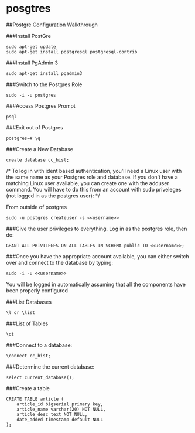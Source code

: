 # posgtres
##Postgre Configuration Walkthrough



###Install PostGre
```
sudo apt-get update
sudo apt-get install postgresql postgresql-contrib
``` 
###Install PgAdmin 3
```
sudo apt-get install pgadmin3
``` 

###Switch to the Postgres Role
```
sudo -i -u postgres
``` 
###Access Postgres Prompt
```
psql
``` 

###Exit out of Postgres
```
postgres=# \q
``` 

###Create a New Database
```
create database cc_hist;
``` 
/*
To log in with ident based authentication, you'll need a Linux user with the same name as your Postgres role and database. If you don't have a matching Linux user available, you can create one with the adduser command. You will have to do this from an account with sudo priveleges (not logged in as the postgres user):
*/

From outside of postgres
```
sudo -u postgres createuser -s <<username>>
``` 
###Give the user privileges to everything. Log in as the postgres role, then do:
```
GRANT ALL PRIVILEGES ON ALL TABLES IN SCHEMA public TO <<username>>;
``` 
###Once you have the appropriate account available, you can either switch over and connect to the database by typing:
```
sudo -i -u <<username>>
```
You will be logged in automatically assuming that all the components have been properly configured
 
###List Databases
```
\l or \list
``` 
###List of Tables
``` 
\dt
```
###Connect to a database:
```
\connect cc_hist;
``` 
###Determine the current database:
```
select current_database();
``` 
###Create a table
```
CREATE TABLE article (
    article_id bigserial primary key,
    article_name varchar(20) NOT NULL,
    article_desc text NOT NULL,
    date_added timestamp default NULL
);
```
